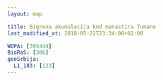```yaml
---
layout: map

title: Bigrena akumulacija kod manastira Tumane
last_modified_at: 2018-05-22T23:34:00+02:00

WDPA: [395444]
BioRaS: [386]
geoSrbija:
  L1_183: [123]
---
```

